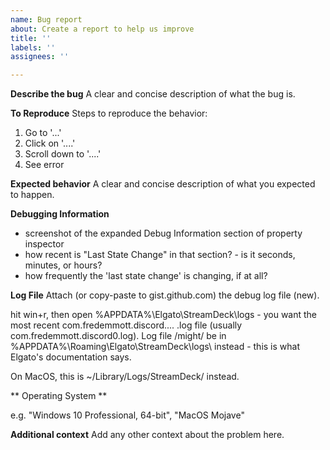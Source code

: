```yaml
---
name: Bug report
about: Create a report to help us improve
title: ''
labels: ''
assignees: ''

---
```


**Describe the bug**
A clear and concise description of what the bug is.

**To Reproduce**
Steps to reproduce the behavior:
1. Go to '...'
2. Click on '....'
3. Scroll down to '....'
4. See error

**Expected behavior**
A clear and concise description of what you expected to happen.

**Debugging Information**

- screenshot of the expanded Debug Information section of property inspector
- how recent is "Last State Change" in that section? - is it seconds, minutes, or hours?
- how frequently the 'last state change' is changing, if at all?

**Log File**
Attach (or copy-paste to gist.github.com) the debug log file (new).

hit win+r, then open %APPDATA%\Elgato\StreamDeck\logs - you want the most recent com.fredemmott.discord.... .log file (usually com.fredemmott.discord0.log).
Log file /might/ be in %APPDATA%\Roaming\Elgato\StreamDeck\logs\ instead - this is what Elgato's documentation says.

On MacOS, this is ~/Library/Logs/StreamDeck/ instead.

** Operating System **

e.g. "Windows 10 Professional, 64-bit", "MacOS Mojave"

**Additional context**
Add any other context about the problem here.
